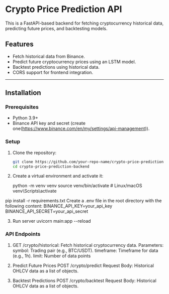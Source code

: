 

# Crypto Price Prediction API

This is a FastAPI-based backend for fetching cryptocurrency historical data, predicting future prices, and backtesting models.

## Features

- Fetch historical data from Binance.
- Predict future cryptocurrency prices using an LSTM model.
- Backtest predictions using historical data.
- CORS support for frontend integration.

---

## Installation

### Prerequisites

- Python 3.9+
- Binance API key and secret (create one(https://www.binance.com/en/my/settings/api-management)).

### Setup

1. Clone the repository:

   ```bash
   git clone https://github.com/your-repo-name/crypto-price-prediction-backend.git
   cd crypto-price-prediction-backend

2. Create a virtual environment and activate it:

   python -m venv venv
   source venv/bin/activate  # Linux/macOS
   venv\Scripts\activate  

  pip install -r requirements.txt
  Create a .env file in the root directory with the following content:
  BINANCE_API_KEY=your_api_key
  BINANCE_API_SECRET=your_api_secret

3. Run server
    uvicorn main:app --reload



### API Endpoints
1. GET /crypto/historical: Fetch historical cryptocurrency data.
Parameters:
symbol: Trading pair (e.g., BTC/USDT).
timeframe: Timeframe for data (e.g., 1h).
limit: Number of data points


2. Predict Future Prices
POST /crypto/predict
Request Body: Historical OHLCV data as a list of objects.


3. Backtest Predictions
POST /crypto/backtest
Request Body: Historical OHLCV data as a list of objects.